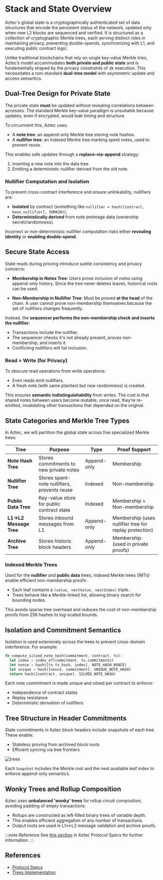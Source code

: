# Stack and State Overview 

Aztec's global state is a cryptographically authenticated set of data structures that encode the persistent status of the network, updated only when new L2 blocks are sequenced and verified. It is structured as a collection of cryptographic Merkle trees, each serving distinct roles in maintaining privacy, preventing double-spends, synchronizing with L1, and executing public contract logic.

Unlike traditional blockchains that rely on single key-value Merkle tries, Aztec’s model accommodates **both private and public state** and is fundamentally shaped by the privacy constraints of zk execution. This necessitates a non-standard **dual-tree model** with asymmetric update and access semantics.

## Dual-Tree Design for Private State

The private state **must** be updated without revealing correlations between accesses. The standard Merkle key-value paradigm is unsuitable because updates, even if encrypted, would leak timing and structure.

To circumvent this, Aztec uses:

* A **note tree**: an append-only Merkle tree storing note hashes.
* A **nullifier tree**: an indexed Merkle tree marking spent notes, used to prevent reuse.

This enables safe updates through a **replace-via-append** strategy:

1. Inserting a new note into the data tree.
2. Emitting a deterministic nullifier derived from the old note.

### Nullifier Computation and Isolation

To prevent cross-contract interference and ensure unlinkability, nullifiers are:

* **Isolated** by contract (something like `nullifier = hash([contract, base_nullifier], DOMAIN)`).
* **Deterministically derived** from note preimage data (ownership secret/randomness).

Incorrect or non-deterministic nullifier computation risks either **revealing identity** or **enabling double-spend**.

## Secure State Access

State reads during proving introduce subtle consistency and privacy concerns:

* **Membership in Notes Tree**: Users prove inclusion of notes using append-only history. Since the tree never deletes leaves, historical roots can be used.

* **Non-Membership in Nullifier Tree**: Must be proved **at the head** of the chain. A user cannot prove non-membership themselves because the set of nullifiers changes frequently.

Instead, the **sequencer performs the non-membership check and inserts the nullifier**:

* Transactions include the nullifier.
* The sequencer checks it's not already present, proves non-membership, and inserts it.
* Conflicting nullifiers will fail inclusion.

### Read = Write (for Privacy)

To obscure read operations from write operations:

* Even reads emit nullifiers.
* A fresh note (with same plaintext but new randomness) is created.

This ensures **semantic indistinguishability** from writes. The cost is that shared notes between users become mutable, once read, they’re re-emitted, invalidating other transactions that depended on the original.

## State Categories and Merkle Tree Types

In Aztec, we will partition the global state across five specialized Merkle trees:

| Tree                   | Purpose                                      | Type        | Proof Support                                          |
| ---------------------- | -------------------------------------------- | ----------- | ------------------------------------------------------ |
| **Note Hash Tree**     | Stores commitments to new private notes      | Append-only | Membership                                             |
| **Nullifier Tree**     | Stores spent-note nullifiers, prevents reuse | Indexed     | Non-membership                                         |
| **Public Data Tree**   | Key-value store for public contract state    | Indexed     | Membership + Non-membership                            |
| **L1→L2 Message Tree** | Stores inbound messages from L1              | Append-only | Membership (uses nullifier tree for replay protection) |
| **Archive Tree**       | Stores historic block headers                | Append-only | Membership (used in private proofs)                    |

### Indexed Merkle Trees

Used for the **nullifier** and **public data** trees, indexed Merkle trees (IMTs) enable efficient non-membership proofs:

* Each leaf contains a `(value, nextValue, nextIndex)` triple.
* Trees behave like a Merkle-linked list, allowing binary search for bounding nodes.

This avoids sparse tree overhead and reduces the cost of non-membership proofs from 256 hashes to log-scaled bounds.

## Isolation and Commitment Semantics

Isolation is used extensively across the trees to prevent cross-domain interference. For example:

```rust
fn compute_siloed_note_hash(commitment, contract, tx):
  let index = index_of(commitment, tx.commitments)
  let nonce = hash([tx.tx_hash, index], NOTE_HASH_NONCE)
  let unique = hash([nonce, commitment], UNIQUE_NOTE_HASH)
  return hash([contract, unique], SILOED_NOTE_HASH)
```

Each note commitment is made unique and siloed per contract to enforce:

* Independence of contract states
* Replay resistance
* Deterministic derivation of nullifiers

## Tree Structure in Header Commitments

State commitments in Aztec block headers include snapshots of each tree. These enable:

* Stateless proving from archived block roots
* Efficient syncing via tree frontiers

![trees](/aztec-handbook/static/img/diagrams/trees-relationship.png)

Each `Snapshot` includes the Merkle root and the next available leaf index to enforce append-only semantics.

## Wonky Trees and Rollup Composition

Aztec uses **unbalanced 'wonky' trees** for rollup circuit composition, avoiding padding of empty transactions:

* Rollups are constructed as left-filled binary trees of variable depth.
* This enables efficient aggregation of any number of transactions.
* Output roots are used in L1↔L2 message validation and archive proofs.

:::note Reference
See [this section](https://github.com/AztecProtocol/aztec-packages/blob/next/docs/docs/protocol-specs/state/tree-implementations.md#wonky-merkle-trees) in Aztec Protocol Specs for further information.
:::
## References
- [Protocol Specs](https://github.com/AztecProtocol/aztec-packages/tree/next/docs/docs/protocol-specs/state)
- [Trees Implementation](https://github.com/AztecProtocol/aztec-packages/tree/next/yarn-project/stdlib/src/trees)